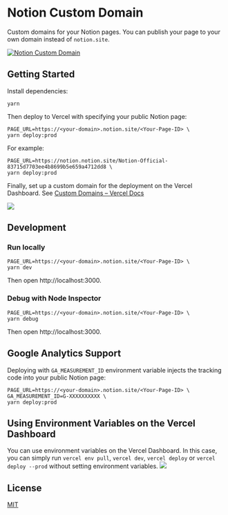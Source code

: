 # Notion Custom Domain

Custom domains for your Notion pages. You can publish your page to your own domain instead of `notion.site`.

[![Notion Custom Domain](https://user-images.githubusercontent.com/19500280/93695277-d99aa400-fb4f-11ea-8e82-5c431110ce19.png)](https://notion-custom-domain.hosso.co)

## Getting Started

Install dependencies:

```
yarn
```

Then deploy to Vercel with specifying your public Notion page:

```
PAGE_URL=https://<your-domain>.notion.site/<Your-Page-ID> \
yarn deploy:prod
```

For example:

```
PAGE_URL=https://notion.notion.site/Notion-Official-83715d7703ee4b8699b5e659a4712dd8 \
yarn deploy:prod
```

Finally, set up a custom domain for the deployment on the Vercel Dashboard. See [Custom Domains – Vercel Docs](https://vercel.com/docs/concepts/projects/custom-domains)

![](https://user-images.githubusercontent.com/19500280/169642461-c31df143-a8a5-4d37-8494-e5b04b01c7b1.png)

## Development

### Run locally

```
PAGE_URL=https://<your-domain>.notion.site/<Your-Page-ID> \
yarn dev
```

Then open http://localhost:3000.

### Debug with Node Inspector

```
PAGE_URL=https://<your-domain>.notion.site/<Your-Page-ID> \
yarn debug
```

Then open http://localhost:3000.

## Google Analytics Support

Deploying with `GA_MEASUREMENT_ID` environment variable injects the tracking code into your public Notion page:

```
PAGE_URL=https://<your-domain>.notion.site/<Your-Page-ID> \
GA_MEASUREMENT_ID=G-XXXXXXXXXX \
yarn deploy:prod
```

## Using Environment Variables on the Vercel Dashboard

You can use environment variables on the Vercel Dashboard. In this case, you can simply run
`vercel env pull`, `vercel dev`, `vercel deploy` or `vercel deploy --prod` without setting environment variables.
![](https://github.com/hosso/notion-custom-domain/assets/19500280/e234a2eb-8ba7-4be0-a1dd-fa58ce0327ab)

## License

[MIT](LICENSE)
